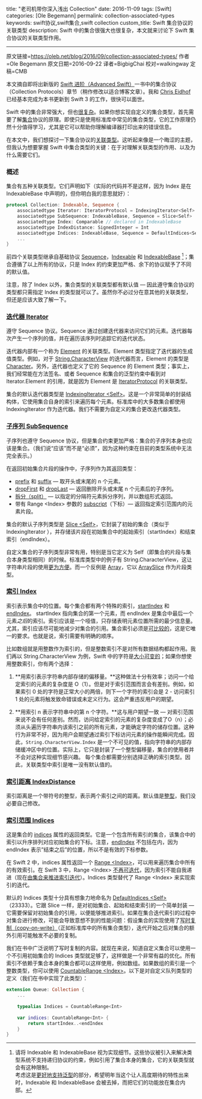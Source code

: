 title: "老司机带你深入浅出 Collection"
date: 2016-11-09
tags: [Swift]
categories: [Ole Begemann]
permalink: collection-associated-types
keywords: swift协议,swift集合,swift collection
custom_title: Swift 集合协议的关联类型
description: Swift 中的集合很强大也很复杂，本文就来讨论下 Swift 集合协议的关联类型作用。

---
原文链接=https://oleb.net/blog/2016/09/collection-associated-types/
作者=Ole Begemann
原文日期=2016-09-22
译者=BigbigChai
校对=walkingway
定稿=CMB

<!--此处开始正文-->

本文摘自即将出新版的 [Swift 进阶（Advanced Swift）](https://www.objc.io/books/advanced-swift/Swift)一书中的集合协议（Collection Protocols）章节（稍作修改以适合博客文章）。我和 [Chris Eidhof](http://chris.eidhof.nl/) 已经基本完成为本书更新到 Swift 3 的工作，很快可以面世。

Swift 中的集合非常强大，但也[很复杂](http://chris.eidhof.nl/post/protocols-in-swift/)。如果你想实现自定义的集合类型，首先需要了解[集合](https://developer.apple.com/reference/swift/collection)协议的原理。即使只是使用标准库中常见的集合类型，它的工作原理仍然十分值得学习，尤其是它可以帮助你理解编译器打印出来的错误信息。

在本文中，我们想探讨一下集合协议的[关联类型](https://developer.apple.com/library/content/documentation/Swift/Conceptual/Swift_Programming_Language/Generics.html#//apple_ref/doc/uid/TP40014097-CH26-ID189)。这听起来像是一个晦涩的主题，但我认为想要掌握 Swift 中集合类型的关键：在于对理解关联类型的作用、以及为什么需要它们。

<!--more-->

### 概述

集合有五种关联类型。它们声明如下（实际的代码并不是这样，因为 Index 是在 IndexableBase 中声明的，但你明白我的意思就好）：

```swift
protocol Collection: Indexable, Sequence {
    associatedtype Iterator: IteratorProtocol = IndexingIterator<Self>
    associatedtype SubSequence: IndexableBase, Sequence = Slice<Self>
    associatedtype Index: Comparable // declared in IndexableBase
    associatedtype IndexDistance: SignedInteger = Int
    associatedtype Indices: IndexableBase, Sequence = DefaultIndices<Self>
    ...
}
```

前四个关联类型继承自基础协议 
[Sequence](https://developer.apple.com/reference/swift/sequence)，[Indexable](https://developer.apple.com/reference/swift/indexable) 和 [IndexableBase](https://developer.apple.com/reference/swift/indexablebase) [^1]；集合遵循了以上所有的协议，只是 Index 的约束更加严格、余下的协议赋予了不同的默认值。

注意，除了 Index 以外，集合类型的关联类型都有默认值 — 因此遵守集合协议的类型都只需指定 Index 的类型就可以了。虽然你不必过分在意其他的关联类型，但还是应该大致了解一下。

### [迭代器 Iterator](https://developer.apple.com/reference/swift/collection/iterator)

遵守 Sequence 协议。Sequence 通过创建迭代器来访问它们的元素。迭代器每次产生一个序列的值，并在遍历该序列时追踪它的迭代状态。

迭代器内部有一个称为 [Element](https://developer.apple.com/reference/swift/iteratorprotocol/element) 的关联类型。Element 类型指定了迭代器的生成值类型。例如，对于 [String.CharacterView](https://developer.apple.com/reference/swift/string.characterview) 的迭代器而言，Element 的类型是 [Character](https://developer.apple.com/reference/swift/character)。另外，迭代器也定义了它的 Sequence 的 Element 类型；事实上，我们经常能在方法签名、或者 Sequence 和集合的泛型约束中看到对 Iterator.Element 的引用，就是因为 Element 是 [IteratorProtocol](https://developer.apple.com/reference/swift/iteratorprotocol) 的关联类型。

集合的默认迭代器类型是 [IndexingIterator \<Self\>](https://developer.apple.com/reference/swift/indexingiterator)。这是一个非常简单的封装结构体，它使用集合自身的索引来遍历每个元素。标准库中的大多数集合都使用 IndexingIterator 作为迭代器。我们不需要为自定义的集合更改迭代器类型。

### [子序列 SubSequence](https://developer.apple.com/reference/swift/collection/subsequence)

子序列也遵守 Sequence 协议，但是集合约束更加严格：集合的子序列本身也应该是集合。（我们说“应该”而不是“必须”，因为这种约束在目前的类型系统中无法完全表示。）

在返回初始集合片段的操作中，子序列作为其返回类型：

+ [prefix](https://developer.apple.com/reference/swift/collection/1641469-prefix) 和 [suffix](https://developer.apple.com/reference/swift/collection/1641372-suffix) — 取开头或末尾的 n 个元素。
+ [dropFirst](https://developer.apple.com/reference/swift/collection/1641742-dropfirst) 和 [dropLast](https://developer.apple.com/reference/swift/collection/1641794-droplast)  — 返回删除开头或末尾 n 个元素后的子序列。
+ [拆分（split）](https://developer.apple.com/reference/swift/collection/1641547-split) —  以指定的分隔符元素拆分序列，并以数组形式返回。
+ 带有 Range \<Index\> 参数的 [subscript](https://developer.apple.com/reference/swift/collection/1641423-subscript)（下标）— 返回指定索引范围内的元素片段。

集合的默认子序列类型是 [Slice \<Self\>](https://developer.apple.com/reference/swift/slice)，它封装了初始的集合（类似于 IndexingIterator ），并存储该片段在初始集合中的起始索引（startIndex）和结束索引（endIndex）。

自定义集合的子序列类型非常有用，特别是当它定义为 Self（即集合的片段与集合本身类型相同）的时候。标准库类型中的例子有 String.CharacterView，这让字符串片段的使用[更为方便](https://oleb.net/blog/2016/08/swift-3-strings)。而一个反例是 [Array](https://developer.apple.com/reference/swift/array)，它以 [ArraySlice](https://developer.apple.com/reference/swift/arrayslice) 作为片段类型。

### [索引 Index](https://developer.apple.com/reference/swift/indexablebase/index)

索引表示集合中的位置。每个集合都有两个特殊的索引，[startIndex](https://developer.apple.com/reference/swift/indexablebase/1786423-startindex) 和 [endIndex](https://developer.apple.com/reference/swift/indexablebase/1782993-endindex)。 startIndex 指向集合的第一个元素，而 endIndex 是集合中最后一个元素*之后*的索引。索引应该是一个哑值，只存储表明元素位置所需的最少信息量。尤其，索引应该尽可能地减少对集合的引用。集合索引必须是[可比较的](https://developer.apple.com/reference/swift/comparable)，这是它唯一的要求。也就是说，索引需要有明确的顺序。

比如数组就是用整数作为索引的，但是整数索引不是对所有数据结构都起作用。我们再以 String.CharacterView 为例，Swift 中的字符是[大小可变的](https://oleb.net/blog/2016/08/swift-3-strings)；如果你想使用整数索引，你有两个选择：

1. **用索引表示字符串内部存储的偏移量。**这种做法十分有效率；访问一个给定索引的元素的复杂度是 O（1）。但是对于索引范围而言会有差别。例如，如果索引 0 处的字符是正常大小的两倍，则下一个字符的索引会是 2  - 访问索引 1 处的元素将触发致命错误或未定义行为。这会严重违反用户的期望。

2. **用索引 n 表示字符串中的第 n 个字符。**这与用户期望一致 — 对索引范围来说不会有任何差别。然而，访问给定索引的元素的复杂度变成了O（n）；必须从头遍历字符串内该索引之前的所有元素，才能确定字符的储存位置。这种行为非常不好，因为用户会期望通过索引下标访问元素的操作能瞬间完成。
  ​
因此，`String.CharacterView.Index` 是一个不可见的值，指向字符串的内部存储缓冲区中的位置。实际上，它只是封装了一个整型偏移量，集合的使用者并不会对这种实现细节感兴趣。
每个集合都需要分别选择正确的索引类型。因此，关联类型中索引是唯一没有默认值的。

### [索引距离 IndexDistance](https://developer.apple.com/reference/swift/collection/indexdistance)

索引距离是一个带符号的整型，表示两个索引之间的距离。默认值是[整型](https://developer.apple.com/reference/swift/int)，我们没必要自己修改。

### [索引范围 Indices](https://developer.apple.com/reference/swift/collection/indices)

这是集合的 [indices](https://developer.apple.com/reference/swift/collection/1641719-indices) 属性的返回类型。它是一个包含所有索引的集合，该集合中的索引以升序排列对应初始集合的下标。注意，[endIndex](https://developer.apple.com/reference/swift/indexablebase/1782993-endindex) 不包括在内，因为 endIndex 表示”结束之后”的位置，所以不是有效的下标参数。

在 Swift 2 中，indices 属性返回一个 [Range \<Index\>](http://swiftdoc.org/v2.2/type/Range/)，可以用来遍历集合中所有的有效索引。在 Swift 3 中，Range \<Index\> [不再可迭代](https://oleb.net/blog/2016/09/swift-3-ranges)，因为索引不能自我递进（现在[由集合来推进索引迭代](https://github.com/apple/swift-evolution/blob/master/proposals/0065-collections-move-indices.md)）。Indices 类型替代了 Range \<Index\> 来实现索引的迭代。

默认的 Indices 类型十分具有想象力地命名为 [DefaultIndices \<Self\>](https://developer.apple.com/reference/swift/defaultindices)（23333）。它跟 Slice 一样，是对初始集合、起始和结束索引的一个简单封装 — 它需要保留对初始集合的引用，以便能够推进索引。如果在集合迭代索引的过程中对集合进行修改，可能会导致意想不到的性能问题：假设集合的实现使用了[写时复制（copy-on-write）](http://chris.eidhof.nl/post/struct-semantics-in-swift/)（正如标准库中的所有集合类型），迭代开始之后对集合的额外引用可能触发不必要的复制。

我们在书中广泛说明了写时复制的内容。就现在来说，知道自定义集合可以使用一个不引用初始集合的 Indices 类型就足够了，这样做是一个非常有益的优化。所有索引不依赖于集合本身的集合都可以这样使用，例如数组。如果数组的索引是一个整数类型，你可以使用 [CountableRange \<Index\>](https://developer.apple.com/reference/swift/countablerange)。以下是对自定义队列类型的定义（我们在书中实现了此类型）：

```swift
extension Queue: Collection {
    ...
    
    typealias Indices = CountableRange<Int>
    
    var indices: CountableRange<Int> {
        return startIndex..<endIndex
    }
}
```

[^1]: 请将 Indexable 和 IndexableBase 视为实现细节。这些协议被引入来解决类型系统不支持递归协议的约束，例如引用了集合本身的集合，它的关联类型就会有这种限制。<br>考虑这是[更好地支持泛型](https://github.com/apple/swift/blob/master/docs/GenericsManifesto.md)的部分，希望明年当这个让人高度期待的特性出来时，Indexable 和 IndexableBase 会被去掉，而把它们的功能放在集合内部。
